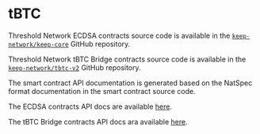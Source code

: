 # tBTC

Threshold Network ECDSA contracts source code is available in the 
[`keep-network/keep-core`](https://github.com/keep-network/keep-core/tree/main/solidity/ecdsa)
GitHub repository.

Threshold Network tBTC Bridge contracts source code is available in the
[`keep-network/tbtc-v2`](https://github.com/keep-network/tbtc-v2/tree/main/solidity)
GitHub repository.

The smart contract API documentation is generated based on the NatSpec format
documentation in the smart contract source code.

The ECDSA contracts API docs are available [here](ecdsa-api/generated-docs/index.md).

The tBTC Bridge contracts API docs ara available [here](tbtc-v2-api/generated-docs/index.md).
